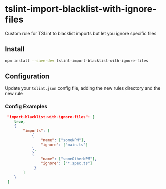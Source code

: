 # tslint-import-blacklist-with-ignore-files

Custom rule for TSLint to blacklist imports but let you ignore specific files
## Install
```bash
npm install --save-dev tslint-import-blacklist-with-ignore-files
```

## Configuration
Update your `tslint.json` config file, adding the new rules directory and the new rule  


### Config Examples
```json
 "import-blacklist-with-ignore-files": [
    true,
    {
        "imports": [
            {
                "name": ["someNPM"],
                "ignore": ["main.ts"]
            },
            {
                "name": ["someOtherNPM"],
                "ignore": ["*.spec.ts"]
             }
        ]
    }
 ]
```
